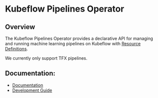 # Kubeflow Pipelines Operator

## Overview

The Kubeflow Pipelines Operator provides a declarative API for managing and running machine learning pipelines on Kubeflow with [Resource Definitions](https://kubernetes.io/docs/concepts/extend-kubernetes/api-extension/custom-resources/).

We currently only support TFX pipelines.

## Documentation:

- [Documentation](https://sky-uk.github.io/kfp-operator)
- [Development Guide](CONTRIBUTING.md)
